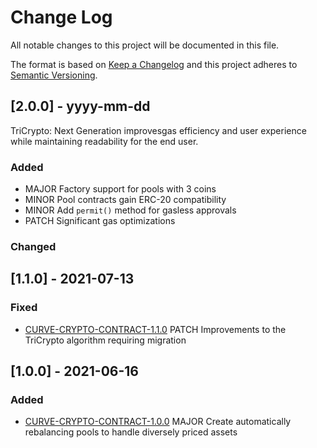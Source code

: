 
# Change Log
All notable changes to this project will be documented in this file.
 
The format is based on [Keep a Changelog](http://keepachangelog.com/)
and this project adheres to [Semantic Versioning](http://semver.org/).
 
## [2.0.0] - yyyy-mm-dd
 
TriCrypto: Next Generation improvesgas efficiency and user experience while maintaining readability for the end user.
 
### Added
- MAJOR Factory support for pools with 3 coins
- MINOR Pool contracts gain ERC-20 compatibility
- MINOR Add `permit()` method for gasless approvals
- PATCH Significant gas optimizations 
 
### Changed
 
 
## [1.1.0] - 2021-07-13
  
### Fixed

- [CURVE-CRYPTO-CONTRACT-1.1.0](https://github.com/curvefi/curve-crypto-contract/tree/master/deployment-logs/2021-07-13)
  PATCH Improvements to the TriCrypto algorithm requiring migration
 
## [1.0.0] - 2021-06-16
 
### Added
- [CURVE-CRYPTO-CONTRACT-1.0.0](https://github.com/curvefi/curve-crypto-contract/releases/tag/v1.0.0)
  MAJOR Create automatically rebalancing pools to handle diversely priced assets
  

